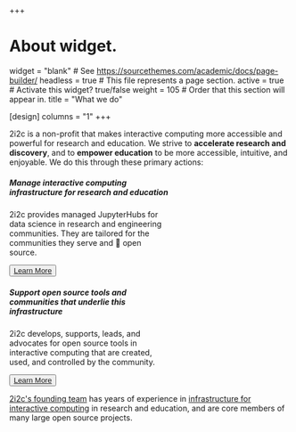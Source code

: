 +++
# About widget.
widget = "blank"  # See https://sourcethemes.com/academic/docs/page-builder/
headless = true  # This file represents a page section.
active = true  # Activate this widget? true/false
weight = 105  # Order that this section will appear in.
title = "What we do"

[design]
  columns = "1"
+++

2i2c is a non-profit that makes interactive computing more accessible and powerful for research and education. We strive to **accelerate research and discovery**, and to **empower education** to be more accessible, intuitive, and enjoyable. We do this through these primary actions:

<div class="card-group mission-cards">
    <div class="card w-50 m-3" style="width: 18rem;">
        <div class="card-body text-center">
            <h5 class="card-title">Manage interactive computing infrastructure for research and education</h5>
            <p class="card-text">
            2i2c provides managed JupyterHubs for data science in research and engineering communities. They are tailored for the communities they serve and 💯 open source.
            </p>
        </div>
        <div class="card-footer text-center">
            <button type="button" class="btn btn-light"><a href="infrastructure" class="card-link">Learn More</a></button>
        </div>
    </div>
    <div class="card w-50  m-3" style="width: 18rem;">
        <div class="card-body text-center">
            <h5 class="card-title">Support open source tools and communities that underlie this infrastructure</h5>
            <p class="card-text">
            2i2c develops, supports, leads, and advocates for open source tools in interactive computing that are created, used, and controlled by the community.
            </p>
        </div>
        <div class="card-footer text-center">
            <button type="button" class="btn btn-light text-white"><a class="card-link" href="open-source">Learn More</a></button>
        </div>
    </div>
</div>


[2i2c's founding team](/about) has years of experience in
[infrastructure for interactive computing](/infrastructure) in research and education,
and are core members of many large open source projects.
